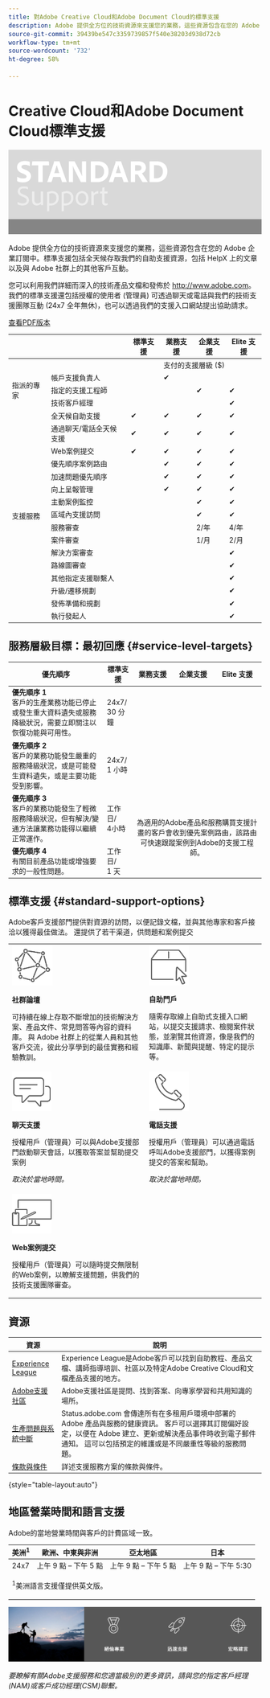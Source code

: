 ```yaml
---
title: 對Adobe Creative Cloud和Adobe Document Cloud的標準支援
description: Adobe 提供全方位的技術資源來支援您的業務，這些資源包含在您的 Adobe 企業訂閱中。標準支援包括全天候存取我們的自助支援資源，包括 HelpX 上的文章以及與 Adobe 社群上的其他客戶互動。
source-git-commit: 39439be547c3359739857f540e38203d938d72cb
workflow-type: tm+mt
source-wordcount: '732'
ht-degree: 58%

---
```


# Creative Cloud和Adobe Document Cloud標準支援

![圖示](assets/StandardBanner.png)

Adobe 提供全方位的技術資源來支援您的業務，這些資源包含在您的 Adobe 企業訂閱中。標準支援包括全天候存取我們的自助支援資源，包括 HelpX 上的文章以及與 Adobe 社群上的其他客戶互動。

您可以利用我們詳細而深入的技術產品文檔和發佈於 <http://www.adobe.com>。 我們的標準支援還包括授權的使用者 (管理員) 可透過聊天或電話與我們的技術支援團隊互動 (24x7 全年無休)，也可以透過我們的支援入口網站提出協助請求。

[查看PDF版本](assets/DMeStandardSupportDatasheet_2022.pdf)

<table>
<thead>
  <tr>
    <th></th>
    <th></th>
    <th>標準支援</th>
    <th>業務支援</th>
    <th>企業支援</th>
    <th>Elite 支援</th>
  </tr>
</thead>
<tbody>
  <tr>
    <td></td>
    <td></td>
    <td></td>
    <td colspan="3">支付的支援層級 ($)</td>
  </tr>
  <tr>
    <td rowspan="3">指派的專家<br></td>
    <td>帳戶支援負責人</td>
    <td></td>
    <td>✔</td>
    <td></td>
    <td></td>
  </tr>
  <tr>
    <td>指定的支援工程師</td>
    <td></td>
    <td></td>
    <td>✔</td>
    <td>✔</td>
  </tr>
  <tr>
    <td>技術客戶經理</td>
    <td></td>
    <td></td>
    <td></td>
    <td>✔</td>
  </tr>
  <tr>
    <td rowspan="17">支援服務</td>
    <td>全天候自助支援</td>
    <td>✔</td>
    <td>✔</td>
    <td>✔</td>
    <td>✔</td>
  </tr>
  <tr>
    <td>通過聊天/電話全天候支援</td>
    <td>✔</td>
    <td>✔</td>
    <td>✔</td>
    <td>✔</td>
  </tr>
  <tr>
    <td>Web案例提交</td>
    <td>✔</td>
    <td>✔</td>
    <td>✔</td>
    <td>✔</td>
  </tr>
  <tr>
    <td>優先順序案例路由</td>
    <td></td>
    <td>✔</td>
    <td>✔</td>
    <td>✔</td>
  </tr>
  <tr>
    <td>加速問題優先順序</td>
    <td></td>
    <td>✔</td>
    <td>✔</td>
    <td>✔</td>
  </tr>
  <tr>
  <tr>
    <td>向上呈報管理</td>
    <td></td>
    <td>✔</td>
    <td>✔</td>
    <td>✔</td>
  </tr>
    <td>主動案例監控</td>
    <td></td>
    <td></td>
    <td>✔</td>
    <td>✔</td>
  </tr>
  <tr>
    <td>區域內支援訪問</td>
    <td></td>
    <td></td>
    <td>✔</td>
    <td>✔</td>
  </tr>
  <tr>
    <td>服務審查</td>
    <td></td>
    <td></td>
    <td>2/年</td>
    <td>4/年</td>
  </tr>
  <tr>
    <td>案件審查</td>
    <td></td>
    <td></td>
    <td>1/月</td>
    <td>2/月</td>
  </tr>
  <tr>
    <td>解決方案審查</td>
    <td></td>
    <td></td>
    <td></td>
    <td>✔</td>
  </tr>
  <tr>
    <td>路線圖審查</td>
    <td></td>
    <td></td>
    <td></td>
    <td>✔</td>
  </tr>
  <tr>
    <td>其他指定支援聯繫人</td>
    <td></td>
    <td></td>
    <td></td>
    <td>✔</td>
  </tr>
  <tr>
    <td>升級/遷移規劃</td>
    <td></td>
    <td></td>
    <td></td>
    <td>✔</td>
  </tr>
  <tr>
    <td>發佈準備和規劃</td>
    <td></td>
    <td></td>
    <td></td>
    <td>✔</td>
  </tr>
  <tr>
    <td>執行發起人</td>
    <td></td>
    <td></td>
    <td></td>
    <td>✔</td>
  </tr>
</tbody>
</table>

## 服務層級目標：最初回應 {#service-level-targets}

<table>
<thead>
  <tr>
    <th>優先順序</th>
    <th>標準支援</th>
    <th>業務支援</th>
    <th>企業支援</th>
    <th>Elite 支援</th>
  </tr>
</thead>
<tbody>
  <tr>
    <td><strong>優先順序 1</strong><br>客戶的生產業務功能已停止或發生重大資料遺失或服務降級狀況，需要立即關注以恢復功能與可用性。</td>
    <td>24x7/<br>30 分鐘</td>
    <td colspan="3" rowspan="4" align="center" valign="middle"> <br> <br> <br> <br> <br> <br> <br> <br> <br> <br> <br> <br> <br>為適用的Adobe產品和服務購買支援計畫的客戶會收到優先案例路由，該路由可快速跟蹤案例到Adobe的支援工程師。</td>
  </tr>
  <tr>
    <td><strong>優先順序 2</strong><br>客戶的業務功能發生嚴重的服務降級狀況，或是可能發生資料遺失，或是主要功能受到影響。</td>
    <td>24x7/<br>1 小時</td>
  </tr>
  <tr>
    <td><strong>優先順序 3</strong><br>客戶的業務功能發生了輕微服務降級狀況，但有解決/變通方法讓業務功能得以繼續正常運作。</td>
    <td>工作日/<br>4小時</td>
  </tr>
  <tr>
    <td><strong>優先順序 4</strong><br>有關目前產品功能或增強要求的一般性問題。</td>
    <td>工作日/<br>1 天</td>
  </tr>
</tbody>
</table>

<!--
&nbsp;<br>&nbsp;<br>&nbsp;<br>&nbsp;<br>&nbsp;<br>&nbsp;<br>&nbsp;<br>
-->

## 標準支援 {#standard-support-options}

Adobe客戶支援部門提供對資源的訪問，以便記錄文檔，並與其他專家和客戶接洽以獲得最佳做法。 還提供了若干渠道，供問題和案例提交

<table style="table-layout:fixed">
<tr>
  <td>
    <img alt="論壇" src="assets/community-forums-icon.png"/>
    <div>
    <p><b>社群論壇</b></p>
    <p>可持續在線上存取不斷增加的技術解決方案、產品文件、常見問答等內容的資料庫。 與 Adobe 社群上的從業人員和其他客戶交流，彼此分享學到的最佳實務和經驗教訓。</p>
    </div>
  </td>
  <td>
    <img alt="自助資源" src="assets/dme-selfhelp.png"/>
    <div>
    <p><b>自助門戶</b></p>
    <p>隨需存取線上自助式支援入口網站，以提交支援請求、檢閱案件狀態，並瀏覽其他資源，像是我們的知識庫、新聞與提醒、特定的提示等。</p>
    </div>
  </td>
</tr>
<tr>
  <td>
    <img alt="即時聊天支援" src="assets/dmechat.png"/>
    <div>
    <p><b>聊天支援</b></p>
    <p>授權用戶（管理員）可以與Adobe支援部門啟動聊天會話，以獲取答案並幫助提交案例</p>
    <p><i>取決於當地時間。</i></p>
    </div>
  </td>
  <td>
    <img alt="電話支援" src="assets/dmephone.png"/>
    <div>
    <p><b>電話支援</b></p>
    <p>授權用戶（管理員）可以通過電話呼叫Adobe支援部門，以獲得案例提交的答案和幫助。</p>
    <p><i>取決於當地時間。</i></p>
    </div>
  </td>
</tr>
<tr>
  <td>
    <img alt="Web案例" src="assets/dmewebcase.png"/>
    <div>
    <p><b>Web案例提交</b></p>
    <p>授權用戶（管理員）可以隨時提交無限制的Web案例，以瞭解支援問題，供我們的技術支援團隊審查。</p>
    </div>
  </td>
</tr>
</table>

## 資源

| 資源 | 說明 |
|--- |--- |
| [Experience League](https://experienceleague.adobe.com/) | Experience League是Adobe客戶可以找到自助教程、產品文檔、講師指導培訓、社區以及特定Adobe Creative Cloud和文檔產品支援的地方。 |
| [Adobe支援社區](https://community.adobe.com/) | Adobe支援社區是提問、找到答案、向專家學習和共用知識的場所。 |
| [生產問題與系統中斷](https://status.adobe.com/) | Status.adobe.com 會傳達所有在多租用戶環境中部署的 Adobe 產品與服務的健康資訊。 客戶可以選擇其訂閱偏好設定，以便在 Adobe 建立、更新或解決產品事件時收到電子郵件通知。 這可以包括預定的維護或是不同嚴重性等級的服務問題。 |
| [條款與條件](https://helpx.adobe.com/tw/support/programs/support-policies-terms-conditions.html) | 詳述支援服務方案的條款與條件。 |

{style=&quot;table-layout:auto&quot;}

## 地區營業時間和語言支援

Adobe的當地營業時間與客戶的計費區域一致。

<table>
<thead>
  <tr>
    <th>美洲<sup>1</sup></th>
    <th>歐洲、中東與非洲</th>
    <th>亞太地區</th>
    <th>日本</th>
  </tr>
</thead>
<tbody>
  <tr>
    <td>24x7</td>
    <td>上午 9 點 – 下午 5 點</td>
    <td>上午 9 點 – 下午 5 點</td>
    <td>上午 9 點 – 下午 5:30</td>
  </tr>
  <tr>
    <td colspan="4">
      <p><sup>1</sup>美洲語言支援僅提供英文版。</p>
    </td>
  </tr>
</tbody>
</table>

![圖示](assets/bottom-banner.png)

*要瞭解有關Adobe支援服務和您適當級別的更多資訊，請與您的指定客戶經理(NAM)或客戶成功經理(CSM)聯繫。*
